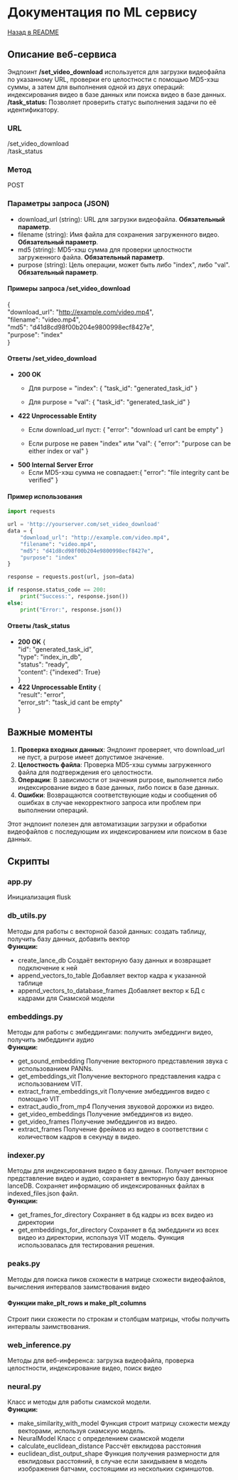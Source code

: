 # Документация по ML сервису
[Назад в README](README.md)
## Описание веб-сервиса
Эндпоинт **/set_video_download** используется для загрузки видеофайла по указанному URL, проверки его целостности с помощью 
MD5-хэш суммы, а затем для выполнения одной из двух операций: индексирования видео в базе данных или поиска видео 
в базе данных. \
 **/task_status:** Позволяет проверить статус выполнения задачи по её идентификатору.
### URL
/set_video_download \
/task_status



### Метод
POST

### Параметры запроса (JSON)
- download_url (string): URL для загрузки видеофайла. **Обязательный параметр**.
- filename (string): Имя файла для сохранения загруженного видео. **Обязательный параметр**.
- md5 (string): MD5-хэш сумма для проверки целостности загруженного файла. **Обязательный параметр**.
- purpose (string): Цель операции, может быть либо "index", либо "val". **Обязательный параметр**.
#### Примеры запроса  /set_video_download

{\
    "download_url": "http://example.com/video.mp4", \
    "filename": "video.mp4",\
    "md5": "d41d8cd98f00b204e9800998ecf8427e",\
    "purpose": "index"\
}
#### Ответы /set_video_download

  - **200 OK**
    - Для purpose = "index":
    {
          "task_id": "generated_task_id"
      }
      
    - Для purpose = "val": {
          "task_id": "generated_task_id"
      }
  - **422 Unprocessable Entity**
    - Если download_url пуст: {
          "error": "download url cant be empty"
      }
   
    - Если purpose не равен "index" или "val":   {
          "error": "purpose can be either index or val"
      }
  - **500 Internal Server Error**
    - Если MD5-хэш сумма не совпадает:{
          "error": "file integrity cant be verified"
      }
  #### Пример использования
```python
import requests

url = 'http://yourserver.com/set_video_download'
data = {
    "download_url": "http://example.com/video.mp4",
    "filename": "video.mp4",
    "md5": "d41d8cd98f00b204e9800998ecf8427e",
    "purpose": "index"
}

response = requests.post(url, json=data)

if response.status_code == 200:
    print("Success:", response.json())
else:
    print("Error:", response.json())
```
#### Ответы /task_status
- **200 OK**
  { \
      "id": "generated_task_id", \
      "type": "index_in_db", \
      "status": "ready", \
      "content": {"indexed": True} \
  }
- **422 Unprocessable Entity**
    { \
        "result": "error", \
        "error_str": "task_id cant be empty" \
    }
    
## Важные моменты

1. **Проверка входных данных**: Эндпоинт проверяет, что download_url не пуст, а purpose имеет допустимое значение.
2. **Целостность файла**: Проверка MD5-хэш суммы загруженного файла для подтверждения его целостности.
3. **Операции**: В зависимости от значения purpose, выполняется либо индексирование видео в базе данных, либо поиск в базе данных.
4. **Ошибки**: Возвращаются соответствующие коды и сообщения об ошибках в случае некорректного запроса или проблем при выполнении операций.

Этот эндпоинт полезен для автоматизации загрузки и обработки видеофайлов с последующим их индексированием или поиском в базе данных.

## Скрипты
### app.py
Инициализация flusk
### db_utils.py
Методы для работы с векторной базой данных: создать таблицу, получить базу данных, добавить вектор \
**Функции:**
- create_lance_db
Создаёт векторную базу данных и возвращает подключение к ней
- append_vectors_to_table
Добавляет вектор кадра к указанной таблице
- append_vectors_to_database_frames
Добавляет вектор к БД с кадрами для Сиамской модели
### embeddings.py
Методы для работы с эмбеддингами: получить эмбеддинги видео, получить эмбеддинги аудио \
**Функции:**
- get_sound_embedding
Получение векторного представления звука с использованием PANNs.
- get_embeddings_vit
Получение векторного представления кадра с использованием VIT.
- extract_frame_embeddings_vit
Получение эмбеддингов видео с помощью VIT
- extract_audio_from_mp4
Получения звуковой дорожки из видео.
- get_video_embeddings
Получение эмбеддингов из видео.
- get_video_frames
Получение эмбеддингов из видео.
- extract_frames
Получение фреймов из видео в соответствии с количеством кадров в секунду в видео.
### indexer.py
Методы для индексирования видео в базу данных. Получает векторное представление видео и аудио, сохраняет в векторную базу данных lanceDB. Сохраняет информацию об индексированных файлах в indexed_files.json файл. \
**Функции:**
- get_frames_for_directory
Сохраняет в бд кадры из всех видео из директории
- get_embeddings_for_directory
Сохраняет в бд эмбеддинги из всех видео из директории, используя VIT модель. Функция использовалась для тестирования решения.
### peaks.py
Методы для поиска пиков схожести в матрице схожести видеофайлов, вычисления интервалов заимствования видео
#### Функции make_plt_rows и make_plt_columns
Строит пики схожести по строкам и столбцам матрицы, чтобы получить интервалы заимствования.
### web_inference.py
Методы для веб-инференса: загрузка видеофайла, проверка целостности, индексирование видео, поиск видео
### neural.py
Класс и методы для работы сиамской модели. \
**Функции:**
- make_similarity_with_model
Функция строит матрицу схожести между векторами, используя сиамскую модель.
- NeuralModel
Класс с определением сиамской модели
- calculate_euclidean_distance
Рассчёт евклидова расстояния
- euclidean_dist_output_shape
Функция получения размерности для евклидовых расстояний, в случае если закидываем в модель изображения батчами, состоящими из нескольких скриншотов.
